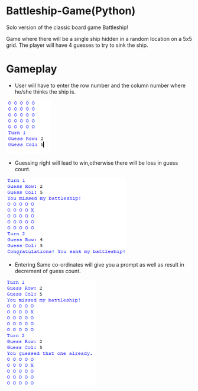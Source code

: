 # Battleship-Game(Python)

Solo version of the classic board game Battleship!

Game where there will be a single ship hidden in a random location on a 5x5 grid.
The player will have 4 guesses to try to sink the ship.

# Gameplay

* User will have to enter the  row number and the column number where he/she thinks the ship is.

![dda](https://github.com/VersatileVishal/Battleship/blob/master/img/Battleship%20row%20an%20column.png)


* Guessing right will lead to win,otherwise there will be loss in guess count.

![dda](https://github.com/VersatileVishal/Battleship/blob/master/img/Battleship%20Guessing%20right%20or%20wrong.PNG)

* Entering Same co-ordinates will give you a prompt as well as result in decrement of guess count.

![dda](https://github.com/VersatileVishal/Battleship/blob/master/img/Battleship%20Guess%20same%20agin.PNG)

